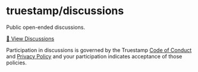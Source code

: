 # truestamp/discussions

Public open-ended discussions.

[💬 View Discussions](https://github.com/orgs/truestamp/discussions)

Participation in discussions is governed by the Truestamp [Code of Conduct](https://github.com/truestamp/discussions/blob/main/CODE_OF_CONDUCT.md) and [Privacy Policy](https://www.truestamp.com/policies) and your participation indicates acceptance of those policies.
